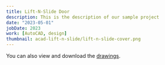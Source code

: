 ```yaml
---
title: Lift-N-Slide Door
description: This is the description of our sample project
date: "2023-05-01"
jobDate: 2023
work: [AutoCAD, design]
thumbnail: acad-lift-n-slide/lift-n-slide-cover.png
---
```


You can also view and download the [drawings](Lift-N-Slide.pdf "drawings").